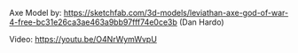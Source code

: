 Axe Model by: https://sketchfab.com/3d-models/leviathan-axe-god-of-war-4-free-bc31e26ca3ae463a9bb97fff74e0ce3b (Dan Hardo)

Video: https://youtu.be/O4NrWymWvpU
